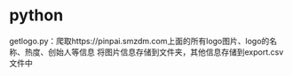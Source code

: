 # python
getlogo.py：爬取https://pinpai.smzdm.com上面的所有logo图片、logo的名称、热度、创始人等信息
将图片信息存储到文件夹，其他信息存储到export.csv文件中
